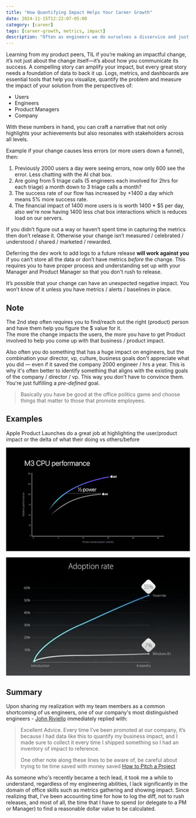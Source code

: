 ```yaml
---
title: "How Quantifying Impact Helps Your Career Growth"
date: 2024-11-15T12:22:07-05:00
category: [career]
tags: [career-growth, metrics, impact]
description: "Often as engineers we do ourselves a disservice and just do the hard work without measuring its impact. This post gives you strategies to promote yourself"
---
```


Learning from my product peers, TIL if you’re making an impactful change, it’s not just about the change itself—it’s about how you communicate its success. A compelling story can amplify your impact, but every great story needs a foundation of data to back it up. Logs, metrics, and dashboards are essential tools that help you visualize, quantify the problem and measure the impact of your solution from the perspectives of:

- Users
- Engineers
- Product Managers
- Company

With these numbers in hand, you can craft a narrative that not only highlights your achievements but also resonates with stakeholders across all levels.

Example if your change causes less errors (or more users down a funnel), then:
1. Previously 2000 users a day were seeing errors, now only 600 see the error. Less chatting with the AI chat box. 
2. Are going from 5 triage calls (5 engineers each involved for 2hrs for each triage) a month down to 3 triage calls a month?
3. The success rate of our flow has increased by +1400 a day which means 5% more success rate. 
4. The financial impact of 1400 more users is is worth 1400 * $5 per day, also we're now having 1400 less chat box interactions which is reduces load on our servers.

If you didn’t figure out a way or haven’t spent time in capturing the metrics then don’t release it. Otherwise your change isn’t measured / celebrated / understood / shared / marketed / rewarded.

Deferring the dev work to add logs to a future release **will work against you** if you can’t store all the data or don’t have metrics *before* the change. This requires you to have proper process and understanding set up with your Manager and Product Manager so that you don't rush to release.

It’s possible that your change can have an unexpected negative impact. You won’t know of it unless you have metrics / alerts / baselines in place.

## Note
The 2nd step often requires you to find/reach out the right (product) person and have them help you figure the $ value for it.  
The more the change impacts the users, the more you have to get Product involved to help you come up with that business / product impact.

Also often you do something that has a huge impact on engineers, but the combination your director, vp, culture, business goals don't appreciate what you did — even if it saved the company 2000 engineer / hrs a year. This is why it's often better to identify something that aligns with the existing goals of the company / director / vp. This way you don't have to convince them. You're just fulfilling a _pre-defined_ goal. 

> Basically you have be good at the office politics game and choose things that matter to those that promote employees. 

## Examples

Apple Product Launches do a great job at highlighting the user/product impact or the delta of what their doing vs others/before

![](M3-perf.jpg "M3 CPU Performance")

![](adoption.jpg "macOS vs Windows Adoption Rate")




## Summary 

Upon sharing my realization with my team members as a common shortcoming of us engineers, one of our company's most distinguished engineers - [John Riviello](https://www.johnriviello.com) immediately replied with: 

> Excellent Advice. Every time I’ve been promoted at our company, it’s because I had data like this to quantify my business impact, and I made sure to collect it every time I shipped something so I had an inventory of impact to reference. 
>
> One other note along these lines to be aware of, be careful about trying to tie time saved with money saved [How to Pitch a Project](https://blog.jonm.dev/posts/how-to-pitch-a-project/)

As someone who's recently became a tech lead, it took me a while to understand, regardless of my engineering abilities, I lack significantly in the domain of office skills such as metrics gathering and showing impact. Since realizing that, I've been accounting time for how to log the diff, not to rush releases, and most of all, the time that I have to spend (or delegate to a PM or Manager) to find a reasonable dollar value to be calculated.


